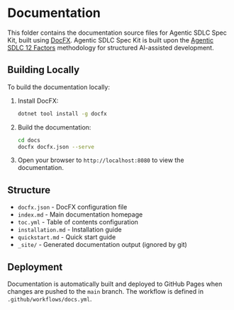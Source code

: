 # Documentation

This folder contains the documentation source files for Agentic SDLC Spec Kit, built using [DocFX](https://dotnet.github.io/docfx/). Agentic SDLC Spec Kit is built upon the [Agentic SDLC 12 Factors](https://tikalk.github.io/agentic-sdlc-12-factors/) methodology for structured AI-assisted development.

## Building Locally

To build the documentation locally:

1. Install DocFX:

   ```bash
   dotnet tool install -g docfx
   ```

2. Build the documentation:

   ```bash
   cd docs
   docfx docfx.json --serve
   ```

3. Open your browser to `http://localhost:8080` to view the documentation.

## Structure

- `docfx.json` - DocFX configuration file
- `index.md` - Main documentation homepage
- `toc.yml` - Table of contents configuration
- `installation.md` - Installation guide
- `quickstart.md` - Quick start guide
- `_site/` - Generated documentation output (ignored by git)

## Deployment

Documentation is automatically built and deployed to GitHub Pages when changes are pushed to the `main` branch. The workflow is defined in `.github/workflows/docs.yml`.
